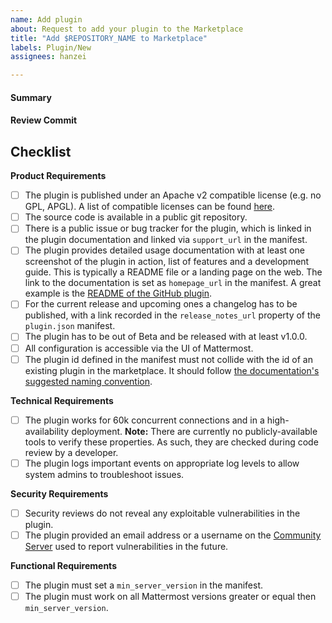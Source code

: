 ```yaml
---
name: Add plugin
about: Request to add your plugin to the Marketplace
title: "Add $REPOSITORY_NAME to Marketplace"
labels: Plugin/New
assignees: hanzei

---
```

<!--
Thank you very for submitting your plugin for consideration! A review process is required to ensure your plugin adheres to the quality standard of the Marketplace. This process may take a couple of weeks depending on Mattermost staff availability and any changes that are required.
Read https://developers.mattermost.com/extend/plugins/community-plugin-marketplace/ before submitting your plugin.
-->

#### Summary
<!--
A brief description what your plugin does. Consider including screenshots to help illustrate.
-->

#### Review Commit
<!--
Please link to an open-source repository and release that should be used for review. It does not suffice to point at an already built plugin: Mattermost code reviews and builds all plugins itself when listing in the marketplace.
-->

## Checklist
<!--
Please go trough this checklist and confirm every item. If your plugin doesn't fulfil every item, leave a comment explaining why.
-->

**Product Requirements**

- [ ] The plugin is published under an Apache v2 compatible license (e.g. no GPL, APGL). A list of compatible licenses can be found [here](https://apache.org/legal/resolved.html#category-a).
- [ ] The source code is available in a public git repository.
- [ ] There is a public issue or bug tracker for the plugin, which is linked in the plugin documentation and linked via `support_url` in the manifest.
- [ ] The plugin provides detailed usage documentation with at least one screenshot of the plugin in action, list of features and a development guide. This is typically a README file or a landing page on the web. The link to the documentation is set as `homepage_url` in the manifest. A great example is the [README of the GitHub plugin](https://github.com/mattermost/mattermost-plugin-github/blob/master/README.md).
- [ ] For the current release and upcoming ones a changelog has to be published, with a link recorded in the `release_notes_url` property of the `plugin.json` manifest.
- [ ] The plugin has to be out of Beta and be released with at least v1.0.0.
- [ ] All configuration is accessible via the UI of Mattermost.
- [ ] The plugin id defined in the manifest must not collide with the id of an existing plugin in the marketplace. It should follow [the documentation's suggested naming convention](https://developers.mattermost.com/extend/plugins/manifest-reference/#id).

**Technical Requirements**

- [ ] The plugin works for 60k concurrent connections and in a high-availability deployment. **Note:** There are currently no publicly-available tools to verify these properties. As such, they are checked during code review by a developer.
- [ ] The plugin logs important events on appropriate log levels to allow system admins to troubleshoot issues.

**Security Requirements**

- [ ] Security reviews do not reveal any exploitable vulnerabilities in the plugin.
- [ ] The plugin provided an email address or a username on the [Community Server](https://community.mattermost.com) used to report vulnerabilities in the future.

**Functional Requirements**

- [ ] The plugin must set a `min_server_version` in the manifest.
- [ ] The plugin must work on all Mattermost versions greater or equal then `min_server_version`.
